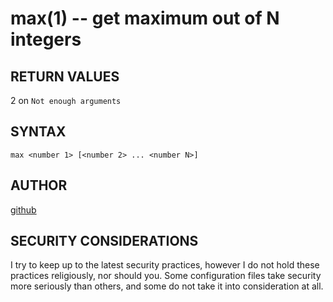 max(1) -- get maximum out of N integers 
===========================================================

## RETURN VALUES
2 on `Not enough arguments`

## SYNTAX
`max <number 1> [<number 2> ... <number N>]`

## AUTHOR
[github](github.com/gerelef/)

## SECURITY CONSIDERATIONS
I try to keep up to the latest security practices, however I do not hold these practices religiously, nor should you. Some configuration files take security more seriously than others, and some do not take it into consideration at all. 
